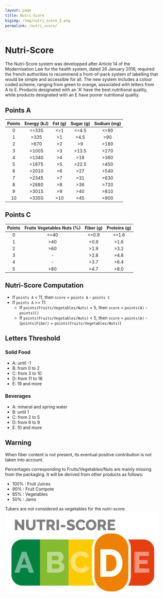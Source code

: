 ```yaml
---
layout: page
title: Nutri-Score
bigimg: /img/nutri_score_2.png
permalink: /nutri_score/
---
```

# Nutri-Score
The Nutri-Score system was developped after Article 14 of the Modernisation Law for the health system, dated 26 January 2016, required the french authorities to recommend a front-of-pack system of labelling that would be simple and accessible for all.
The new system includes a colour coded scheme, ranging from green to orange, associated with letters from A to E. 
Products designated with an 'A' have the best nutritional quality, while products designated with an E have poorer nutritional quality.

## Points A

| Points | Energy (kJ) | Fat (g) | Sugar (g) | Sodium (mg) |
|:------:|:-----------:|:-------:|:---------:|:-----------:|
|    0   |    <=335    |   <=1   |   <=4.5   |     <=90    |
|    1   |     >335    |    >1   |    >4.5   |     >90     |
|    2   |     >670    |    >2   |     >9    |     >180    |
|    3   |    >1005    |    >3   |   >13.5   |     >270    |
|    4   |    >1340    |    >4   |    >18    |     >360    |
|    5   |    >1675    |    >5   |   >22.5   |     >450    |
|    6   |    >2010    |    >6   |    >27    |     >540    |
|    7   |    >2345    |    >7   |    >31    |     >630    |
|    8   |    >2680    |    >8   |    >36    |     >720    |
|    9   |    >3015    |    >9   |    >40    |     >810    |
|   10   |    >3350    |   >10   |    >45    |     >900    |

## Points C

| Points | Fruits Vegetables Nuts (%) | Fiber (g) | Proteins (g) |
|:------:|:--------------------------:|:---------:|:------------:|
|    0   |            <=40            |   <=0.9   |     <=1.6    |
|    1   |             >40            |    >0.9   |     >1.6     |
|    2   |             >60            |    >1.9   |     >3.2     |
|    3   |              -             |    >2.8   |     >4.8     |
|    4   |              -             |    >3.7   |     >6.4     |
|    5   |             >80            |    >4.7   |     >8.0     |

## Nutri-Score Computation
* If `points A` < 11, then `score` = `points A` - `points C`
* If `points A` >= 11:
	* If `points(Fruits/Vegetables/Nuts)` = 5, then `score` = `points(A)` - `points(C)`
	* If `points(Fruits/Vegetables/Nuts)` < 5, then `score` = `points(A)` - (`points(Fiber)` + `points(Fruits/Vegetables/Nuts)`)

## Letters Threshold
### Solid Food
  * A: until -1
  * B: from 0 to 2
  * C: from 3 to 10
  * D: from 11 to 18
  * E: 19 and more
  
### Beverages 
  * A: mineral and spring water
  * B: until 1
  * C: from 2 to 5
  * D: from 6 to 9
  * E: 10 and more

## Warning
When fiber content is not present, its eventual positive contribution is not taken into account.

Percentages corresponding to Fruits/Vegetables/Nuts are mainly missing from the packaging. 
It will be derived from other products as follows:
  * 100% : Fruit Juices
  * 90% : Fruit Compote
  * 85% : Vegetables
  * 50% : Jams
  
Tubers are not considered as vegetables for the nutri-score.
![Nutri-Score](/img/nutri_score.png)
